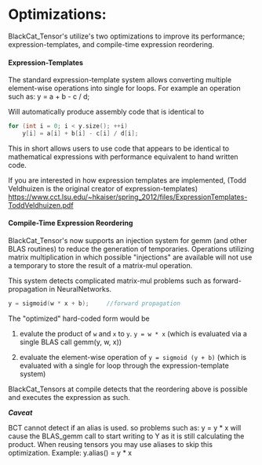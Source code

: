 # Optimizations:

BlackCat_Tensor's utilize's two optimizations to improve its performance; expression-templates, and compile-time expression reordering. 


#### Expression-Templates
The standard expression-template system allows converting multiple element-wise operations into single for loops.
    For example an operation such as:
    y = a + b - c / d; 

Will automatically produce assembly code that is identical to

```cpp
for (int i = 0; i < y.size(); ++i)
    y[i] = a[i] + b[i] - c[i] / d[i];
```

This in short allows users to use code that appears to be identical to mathematical expressions with performance equivalent to hand written code.

If you are interested in how expression templates are implemented, (Todd Veldhuizen is the original creator of expression-templates)
        https://www.cct.lsu.edu/~hkaiser/spring_2012/files/ExpressionTemplates-ToddVeldhuizen.pdf        



#### Compile-Time Expression Reordering
BlackCat_Tensor's now supports an injection system for gemm (and other BLAS routines) to reduce the generation of temporaries. 
Operations utilizing matrix multiplication in which possible "injections" are available will not use a temporary to store the result of a matrix-mul operation.

This system detects complicated matrix-mul problems such as forward-propagation in NeuralNetworks.

```cpp
y = sigmoid(w * x + b);     //forward propagation
```

The "optimized" hard-coded form would be 

1) evalute the product of `w` and `x` to `y`.
`y = w * x` (which is evaluated via a single BLAS call gemm(y, w, x))

2) evaluate the element-wise operation of
`y = sigmoid (y + b)` (which is evaluated with a single for loop through the expression-template system)

BlackCat_Tensors at compile detects that the reordering above is possible and executes the expression as such.

***Caveat***

BCT cannot detect if an alias is used.
so problems such as:
     y = y * x
will cause the BLAS_gemm call to start writing to Y as it is still calculating the product. 
When reusing tensors you may use aliases to skip this optimization.
Example: y.alias() = y * x

